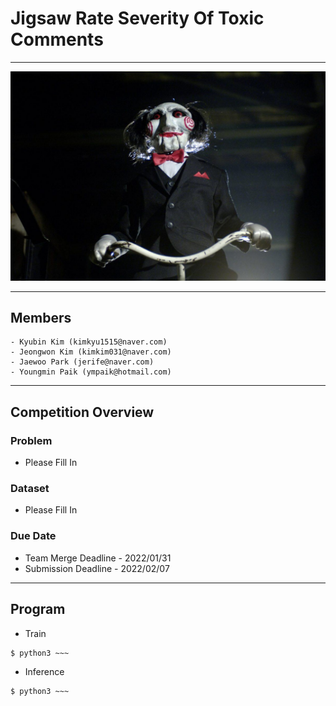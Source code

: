 # Jigsaw Rate Severity Of Toxic Comments
---
<img src="./images/jigsaw.jpg" width=550>      

---

## Members

```
- Kyubin Kim (kimkyu1515@naver.com)
- Jeongwon Kim (kimkim031@naver.com)
- Jaewoo Park (jerife@naver.com)
- Youngmin Paik (ympaik@hotmail.com)
```

---

## Competition Overview

### Problem
- Please Fill In
### Dataset
- Please Fill In
### Due Date
- Team Merge Deadline - 2022/01/31
- Submission Deadline - 2022/02/07

---

## Program

- Train
```shell
$ python3 ~~~
```
- Inference
```shell
$ python3 ~~~
```